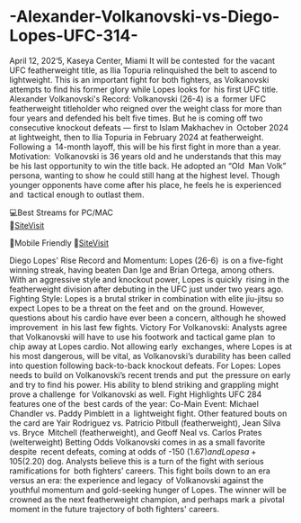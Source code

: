 # -Alexander-Volkanovski-vs-Diego-Lopes-UFC-314-

April 12, 202‘5, Kaseya Center, Miami It will be contested for the vacant UFC featherweight title, as Ilia Topuria relinquished the belt to ascend to lightweight. This is an important fight for both fighters, as Volkanovski attempts to find his former glory while Lopes looks for his first UFC title.
Alexander Volkanovski's
Record: Volkanovski (26-4) is a former UFC featherweight titleholder who reigned over the weight class for more than four years and defended his belt five times. But he is coming off two consecutive knockout defeats — first to Islam Makhachev in October 2024 at lightweight, then to Ilia Topuria in February 2024 at featherweight. Following a 14-month layoff, this will be his first fight in more than a year.
Motivation: Volkanovski is 36 years old and he understands that this may be his last opportunity to win the title back. He adopted an “Old Man Volk” persona, wanting to show he could still hang at the highest level. Though younger opponents have come after his place, he feels he is experienced and tactical enough to outlast them.


💻Best Streams for PC/MAC  
🔴[SiteVisit](https://tinyurl.com/GithubUFC)

📲Mobile  Friendly
🔴[SiteVisit](https://tinyurl.com/GithubUFC)


Diego Lopes' Rise
Record and Momentum: Lopes (26-6) is on a five-fight winning streak, having beaten Dan Ige and Brian Ortega, among others. With an aggressive style and knockout power, Lopes is quickly rising in the featherweight division after debuting in the UFC just under two years ago.
Fighting Style: Lopes is a brutal striker in combination with elite jiu-jitsu so expect Lopes to be a threat on the feet and on the ground. However, questions about his cardio have ever been a concern, although he showed improvement in his last few fights.
Victory
For Volkanovski: Analysts agree that Volkanovski will have to use his footwork and tactical game plan to chip away at Lopes cardio. Not allowing early exchanges, where Lopes is at his most dangerous, will be vital, as Volkanovski’s durability has been called into question following back-to-back knockout defeats.
For Lopes: Lopes needs to build on Volkanovski’s recent trends and put the pressure on early and try to find his power. His ability to blend striking and grappling might prove a challenge for Volkanovski as well.
Fight Highlights
UFC 284 features one of the best cards of the year:
Co-Main Event: Michael Chandler vs. Paddy Pimblett in a lightweight fight.
Other featured bouts on the card are Yair Rodriguez vs. Patricio Pitbull (featherweight), Jean Silva vs. Bryce Mitchell (featherweight), and Geoff Neal vs. Carlos Prates (welterweight)
Betting Odds
Volkanovski comes in as a small favorite despite recent defeats, coming at odds of -150 ($1.67) and Lopes a +105 ($2.20) dog. Analysts believe this is a turn of the fight with serious ramifications for both fighters’ careers.
This fight boils down to an era versus an era: the experience and legacy of Volkanovski against the youthful momentum and gold-seeking hunger of Lopes. The winner will be crowned as the next featherweight champion, and perhaps mark a pivotal moment in the future trajectory of both fighters' careers.

